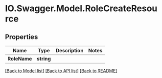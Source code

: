 # IO.Swagger.Model.RoleCreateResource
## Properties

Name | Type | Description | Notes
------------ | ------------- | ------------- | -------------
**RoleName** | **string** |  | 

[[Back to Model list]](../README.md#documentation-for-models) [[Back to API list]](../README.md#documentation-for-api-endpoints) [[Back to README]](../README.md)

